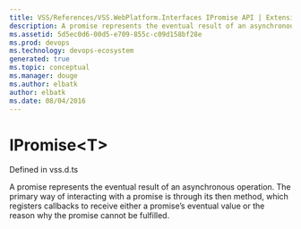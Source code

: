 ```yaml
---
title: VSS/References/VSS.WebPlatform.Interfaces IPromise API | Extensions for Visual Studio Team Services
description: A promise represents the eventual result of an asynchronous operation. The primary way of interacting with a promise is through its then method, which registers callbacks to receive either a promise’s eventual value or the reason why the promise cannot be fulfilled.
ms.assetid: 5d5ec0d6-00d5-e709-855c-c09d158bf28e
ms.prod: devops
ms.technology: devops-ecosystem
generated: true
ms.topic: conceptual
ms.manager: douge
ms.author: elbatk
author: elbatk
ms.date: 08/04/2016
---
```


# IPromise&lt;T&gt;

Defined in vss.d.ts

A promise represents the eventual result of an asynchronous operation. The primary way of interacting with a promise is through its then method,
which registers callbacks to receive either a promise’s eventual value or the reason why the promise cannot be fulfilled.